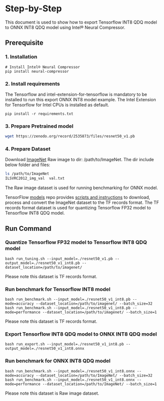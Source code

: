 Step-by-Step
============

This document is used to show how to export Tensorflow INT8 QDQ model to ONNX INT8 QDQ model using Intel® Neural Compressor.


## Prerequisite

### 1. Installation
```shell
# Install Intel® Neural Compressor
pip install neural-compressor
```
### 2. Install requirements
The Tensorflow and intel-extension-for-tensorflow is mandatory to be installed to run this export ONNX INT8 model example.
The Intel Extension for Tensorflow for Intel CPUs is installed as default.
```shell
pip install -r requirements.txt
```

### 3. Prepare Pretrained model

```bash
wget https://zenodo.org/record/2535873/files/resnet50_v1.pb
```

### 4. Prepare Dataset

Download [ImageNet](http://www.image-net.org/) Raw image to dir: /path/to/ImageNet. The dir include below folder and files:

```bash
ls /path/to/ImageNet
ILSVRC2012_img_val  val.txt
```
The Raw image dataset is used for running benchmarking for ONNX model.

TensorFlow [models](https://github.com/tensorflow/models) repo provides [scripts and instructions](https://github.com/tensorflow/models/tree/master/research/slim#an-automated-script-for-processing-imagenet-data) to download, process and convert the ImageNet dataset to the TF records format. The TF records format dataset is used for quantizing Tensorflow FP32 model to Tensorflow INT8 QDQ model.

## Run Command

### Quantize Tensorflow FP32 model to Tensorflow INT8 QDQ model
```shell
bash run_tuning.sh --input_model=./resnet50_v1.pb --output_model=./resnet50_v1_int8.pb --dataset_location=/path/to/imagenet/
```
Please note this dataset is TF records format.

### Run benchmark for Tensorflow INT8 model
```shell
bash run_benchmark.sh --input_model=./resnet50_v1_int8.pb --mode=accuracy --dataset_location=/path/to/imagenet/ --batch_size=32
bash run_benchmark.sh --input_model=./resnet50_v1_int8.pb --mode=performance --dataset_location=/path/to/imagenet/ --batch_size=1
```
Please note this dataset is TF records format.

### Export Tensorflow INT8 QDQ model to ONNX INT8 QDQ model
```shell
bash run_export.sh --input_model=./resnet50_v1_int8.pb --output_model=./resnet50_v1_int8.onnx
```

### Run benchmark for ONNX INT8 QDQ model
```shell
bash run_benchmark.sh --input_model=./resnet50_v1_int8.onnx --mode=accuracy --dataset_location=/path/to/ImageNet/ --batch_size=32
bash run_benchmark.sh --input_model=./resnet50_v1_int8.onnx --mode=performance --dataset_location=/path/to/ImageNet/ --batch_size=1
```
Please note this dataset is Raw image dataset.
